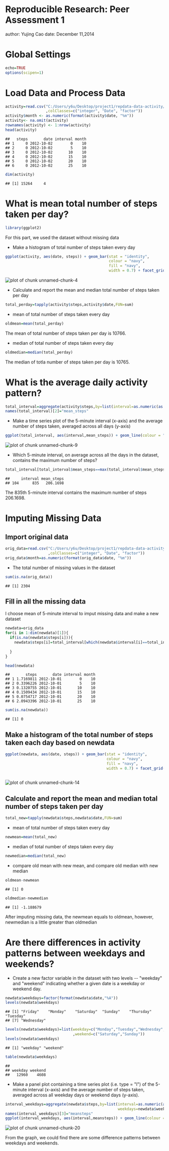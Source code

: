 # Reproducible Research: Peer Assessment 1
  author: Yujing Cao
  date: December 11,2014

# Global Settings

```r
echo=TRUE
options(scipen=1)
```
# Load Data and Process Data

```r
activity=read.csv("C:/Users/y6u/Desktop/project1/repdata-data-activity/activity.csv",header=T,sep=","
                  ,colClasses=c("integer", "Date", "factor"))
activity$month <- as.numeric(format(activity$date, "%m"))
activity<- na.omit(activity)
rownames(activity) <- 1:nrow(activity)
head(activity)
```

```
##   steps       date interval month
## 1     0 2012-10-02        0    10
## 2     0 2012-10-02        5    10
## 3     0 2012-10-02       10    10
## 4     0 2012-10-02       15    10
## 5     0 2012-10-02       20    10
## 6     0 2012-10-02       25    10
```

```r
dim(activity)
```

```
## [1] 15264     4
```

# What is mean total number of steps taken per day?

```r
library(ggplot2)
```
For this part, we used the dataset without missing data
* Make a histogram of total number of steps taken every day

```r
ggplot(activity, aes(date, steps)) + geom_bar(stat = "identity", 
                                              colour = "navy",
                                              fill = "navy", 
                                              width = 0.7) + facet_grid(. ~ month, scales = "free") + labs(title = "Histogram of Total Number of Steps Taken Each Day", x = "Date", y = "Total number of steps")
```

![plot of chunk unnamed-chunk-4](figure/unnamed-chunk-4-1.png) 
* Calculate and report the mean and median total number of steps taken per day

```r
total_perday=tapply(activity$steps,activity$date,FUN=sum)
```
- mean of total number of steps taken every day

```r
oldmean=mean(total_perday)
```
The mean of total number of steps taken per day is 10766.
- median of total number of steps taken every day

```r
oldmedian=median(total_perday)
```
The median of totla number of steps taken per day is 10765.

# What is the average daily activity pattern?

```r
total_interval=aggregate(activity$steps,by=list(interval=as.numeric(as.character(activity$interval))),FUN=mean)
names(total_interval)[2]="mean_steps"
```
* Make a time series plot of the 5-minute interval (x-axis) and the average number of steps taken, averaged across all days (y-axis)

```r
ggplot(total_interval, aes(interval,mean_steps)) + geom_line(colour = "navy",width = 0.8)+labs(title ="Time Series Plot of the 5-minute Interval", x = "5-minute interval", y = "Average number of steps taken")
```

![plot of chunk unnamed-chunk-9](figure/unnamed-chunk-9-1.png) 
* Which 5-minute interval, on average across all the days in the dataset, contains the maximum number of steps?

```r
total_interval[total_interval$mean_steps==max(total_interval$mean_steps),]
```

```
##     interval mean_steps
## 104      835   206.1698
```
The 835th 5-minute interval contains the maximum number of steps 206.1698.

# Imputing Missing Data
## Import original data

```r
orig_data=read.csv("C:/Users/y6u/Desktop/project1/repdata-data-activity/activity.csv",header=T,sep=","
                   ,colClasses=c("integer", "Date", "factor"))
orig_data$month=as.numeric(format(orig_data$date, "%m"))
```
* The total number of missing values in the dataset

```r
sum(is.na(orig_data))
```

```
## [1] 2304
```
## Fill in all the missing data
I choose mean of 5-minute interval to imput missing data and make a new dataset

```r
newdata=orig_data
for(i in 1:dim(newdata)[1]){
  if(is.na(newdata$steps[i])){
    newdata$steps[i]=total_interval[which(newdata$interval[i]==total_interval$interval),]$mean_steps
    
  }
}

head(newdata)
```

```
##       steps       date interval month
## 1 1.7169811 2012-10-01        0    10
## 2 0.3396226 2012-10-01        5    10
## 3 0.1320755 2012-10-01       10    10
## 4 0.1509434 2012-10-01       15    10
## 5 0.0754717 2012-10-01       20    10
## 6 2.0943396 2012-10-01       25    10
```

```r
sum(is.na(newdata))
```

```
## [1] 0
```
## Make a histogram of the total number of steps taken each day based on newdata

```r
ggplot(newdata, aes(date, steps)) + geom_bar(stat = "identity",
                                             colour = "navy",
                                             fill = "navy",
                                             width = 0.7) + facet_grid(. ~ month, scales = "free") + labs(title = "Histogram of Total Number of Steps Taken Each Day (no missing data)",
                                                                                                x = "Date", y = "Total number of steps")
```

![plot of chunk unnamed-chunk-14](figure/unnamed-chunk-14-1.png) 
## Calculate and report the mean and median total number of steps taken per day

```r
total_new=tapply(newdata$steps,newdata$date,FUN=sum)
```
- mean of total number of steps taken every day

```r
newmean=mean(total_new)
```
- median of total number of steps taken every day

```r
newmedian=median(total_new)
```

* compare old mean with new mean, and compare old median with new median

```r
oldmean-newmean
```

```
## [1] 0
```

```r
oldmedian-newmedian
```

```
## [1] -1.188679
```
After imputing missing data, the newmean equals to oldmean, however, newmedian is a little greater than oldmedian

# Are there differences in activity patterns between weekdays and weekends?
* Create a new factor variable in the dataset with two levels -- "weekday" and "weekend" indicating whether a given date is a weekday or weekend day.

```r
newdata$weekdays=factor(format(newdata$date,"%A"))
levels(newdata$weekdays)
```

```
## [1] "Friday"    "Monday"    "Saturday"  "Sunday"    "Thursday"  "Tuesday"  
## [7] "Wednesday"
```

```r
levels(newdata$weekdays)=list(weekday=c("Monday","Tuesday","Wednesday","Thursday","Friday")
                              ,weekend=c("Saturday","Sunday"))
levels(newdata$weekdays)
```

```
## [1] "weekday" "weekend"
```

```r
table(newdata$weekdays)
```

```
## 
## weekday weekend 
##   12960    4608
```
* Make a panel plot containing a time series plot (i.e. type = "l") of the 5-minute interval (x-axis) and the average number of steps taken, averaged across all weekday days or weekend days (y-axis).

```r
interval_weekdays=aggregate(newdata$steps,by=list(interval=as.numeric(as.character(newdata$interval)),
                                                  weekdays=newdata$weekdays),FUN=mean)
names(interval_weekdays)[3]="meansteps"
ggplot(interval_weekdays, aes(interval,meansteps)) + geom_line(colour = "navy",width = 0.8)+facet_grid(weekdays~ .)+xlab("5-minute interval")+ylab("Average number of steps taken")
```

![plot of chunk unnamed-chunk-20](figure/unnamed-chunk-20-1.png) 

From the graph, we could find there are some difference patterns between weekdays and weekends.
